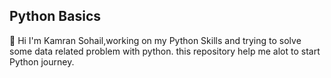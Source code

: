 ## Python Basics 

👋 Hi I'm Kamran Sohail,working on my Python Skills and trying to solve some data related problem with python. this repository help me alot to start Python journey.
